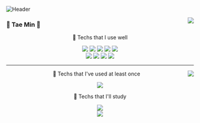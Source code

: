 ![Header](https://capsule-render.vercel.app/api?type=waving&color=auto&height=100&section=header)
<div align="center">
    <img align="right" src="https://github-readme-stats.vercel.app/api/top-langs/?username=kimtaemin27&theme=dracula&exclude_repo=Computer-Science-Engineering&layout=compact&langs_count=8&card_width=460"/>
    
</div>
  
  ### 🌟 Tae Min 🌟
  
  
  <div align="center">

  <p align="center"> 📌 Techs that I use well </p>  
  
  <img src="https://img.shields.io/badge/MYSQL-4479A1?style=flat-square&logo=mysql&logoColor=white">
  <img src="https://img.shields.io/badge/Oracle-F80000?style=plastic&logo=oracle&logoColor=white">
  <img src="https://img.shields.io/badge/PHP-4479A1?style=plastic&logo=mysql&logoColor=white">
  <img src="https://img.shields.io/badge/Java-007396?style=plastic&logo=OpenJDK&logoColor=white">
  <img src="https://img.shields.io/badge/SPRING-6DB33F?style=flat-square&logo=spring&logoColor=white">
  <br>
  <img src="https://img.shields.io/badge/HTML5-E34F26?style=plastic&logo=html5&logoColor=white"/>
  <img src="https://img.shields.io/badge/CSS-1572B6?style=plastic&logo=css3&logoColor=white"/>
  <img src="https://img.shields.io/badge/Javascript-F7DF1E?style=plastic&logo=javascript&logoColor=black">
  <img src="https://img.shields.io/badge/Bootstrap-7952B3?style=plastic&logo=bootstrap&logoColor=white">


  
</div>

 ---

<div align="center">
    <img align="right" src="https://github-readme-stats.vercel.app/api?username=kimtaemin27&show_icons=true&theme=dracula"/>  
  <p align="center"> 📌 Techs that I've used at least once </p>  
    <img src="https://img.shields.io/badge/Laravel-4479A1?style=flat-square&logo=mysql&logoColor=white">
    
  <p align="center"> 📌 Techs that I'll study </p>
  <img src="https://img.shields.io/badge/Python-3766AB?style=plastic&logo=Python&logoColor=white"/>

</div>

<div align="center">
    <img src="https://github-readme-activity-graph.vercel.app/graph?username=kimtaemin27&theme=dracula">
</div>


<!--![Footer](https://capsule-render.vercel.app/api?type=waving&color=auto&height=100&section=footer)-->
